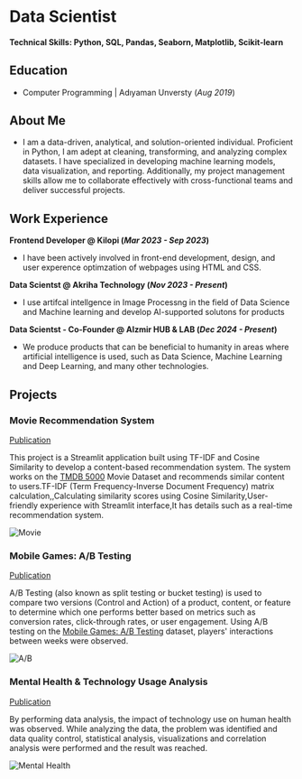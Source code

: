 # Data Scientist

#### Technical Skills: Python, SQL, Pandas, Seaborn, Matplotlib, Scikit-learn

## Education
- Computer Programming | Adıyaman Unversty (_Aug 2019_)

						       		
## About Me
- I am a data-driven, analytical, and solution-oriented individual. Proficient in Python, I am adept at cleaning, transforming, and analyzing complex datasets. I have specialized in developing machine learning models, data visualization, and reporting. Additionally, my project management skills allow me to collaborate effectively with cross-functional teams and deliver successful projects.

## Work Experience
**Frontend Developer @ Kilopi (_Mar 2023 - Sep 2023_)**
- I have been actively involved in front-end development, design, and user experence optimzation of webpages using HTML and CSS.


**Data Scientst @ Akriha Technology (_Nov 2023  - Present_)**
- I use artifcal intellgence in Image Processng in the field of Data Science and Machine learning and develop AI-supported solutons for products


**Data Scientst - Co-Founder @ AIzmir HUB & LAB (_Dec 2024  - Present_)**
- We produce products that can be beneficial to humanity in areas where artificial intelligence is used, such as Data Science, Machine Learning and Deep Learning, and many other technologies.


## Projects
### Movie Recommendation System
[Publication](https://github.com/emre-02/movie-recommendation-system)

This project is a Streamlit application built using TF-IDF and Cosine Similarity to develop a content-based recommendation system. The system works on the [TMDB 5000](https://www.kaggle.com/datasets/tmdb/tmdb-movie-metadata) Movie Dataset and recommends similar content to users.TF-IDF (Term Frequency-Inverse Document Frequency) matrix calculation,,Calculating similarity scores using Cosine Similarity,User-friendly experience with Streamlit interface,It has details such as a real-time recommendation system.

![Movie](https://i.hizliresim.com/786pb27.png)

### Mobile Games: A/B Testing
[Publication](https://www.kaggle.com/code/yunusemreoztrk/mobile-games-a-b-testing)

A/B Testing (also known as split testing or bucket testing) is used to compare two versions (Control and Action) of a product, content, or feature to determine which one performs better based on metrics such as conversion rates, click-through rates, or user engagement. Using A/B testing on the  [Mobile Games: A/B Testing](https://www.kaggle.com/datasets/yufengsui/mobile-games-ab-testing) dataset, players' interactions between weeks were observed.

![A/B](https://i.hizliresim.com/avq6swl.png)

### Mental Health & Technology Usage Analysis
[Publication](https://www.kaggle.com/code/yunusemreoztrk/mental-health-technology-usage-analysis)

By performing data analysis, the impact of technology use on human health was observed. While analyzing the data, the problem was identified and data quality control, statistical analysis, visualizations and correlation analysis were performed and the result was reached.

![Mental Health](https://i.hizliresim.com/bfti84u.png)
